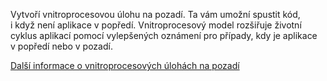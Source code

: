 ﻿Vytvoří vnitroprocesovou úlohu na pozadí. Ta vám umožní spustit kód, i když není aplikace v popředí. Vnitroprocesový model rozšiřuje životní cyklus aplikací pomocí vylepšených oznámení pro případy, kdy je aplikace v popředí nebo v pozadí.

[Další informace o vnitroprocesových úlohách na pozadí](https://docs.microsoft.com/en-us/windows/uwp/launch-resume/create-and-register-an-inproc-background-task)
